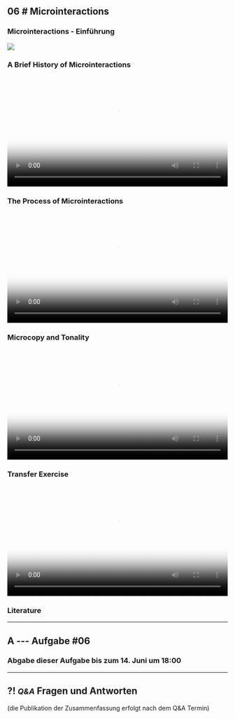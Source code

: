 ## **06 _#_** Microinteractions

### Microinteractions - Einführung
<a href="https://lehre.gabriel-rausch.de/HFU/IFD_SoSe20/Mono-Stereoscopic-Video-Viewer/#https://lehre.gabriel-rausch.de/HFU/IFD_SoSe20/L06/L06_01_Microinteractions_Einfuehrung" target="_bank">
<img src="https://lehre.gabriel-rausch.de/HFU/IFD_SoSe20/L06/L06_01_Microinteractions_Einfuehrung.jpg">
</a>

### A Brief History of Microinteractions
<video controls width="100%" poster="https://lehre.gabriel-rausch.de/HFU/IFD_SoSe20/L06/L06_02_History_of_Microinteractions.png"> 
    <source src="https://lehre.gabriel-rausch.de/HFU/IFD_SoSe20/L06/L06_02_History_of_Microinteractions.mp4" type="video/mp4"> 
    <a href="https://lehre.gabriel-rausch.de/HFU/IFD_SoSe20/L06/L06_02_History_of_Microinteractions.mp4">Zum Video</a>
</video>

### The Process of Microinteractions
<video controls width="100%" poster="https://lehre.gabriel-rausch.de/HFU/IFD_SoSe20/L06/L06_03_Process_of_Microinteractions.png"> 
    <source src="https://lehre.gabriel-rausch.de/HFU/IFD_SoSe20/L06/L06_03_Process_of_Microinteractions.mp4" type="video/mp4"> 
    <a href="https://lehre.gabriel-rausch.de/HFU/IFD_SoSe20/L06/L06_03_Process_of_Microinteractions.mp4">Zum Video</a>
</video>

### Microcopy and Tonality
<video controls width="100%" poster="https://lehre.gabriel-rausch.de/HFU/IFD_SoSe20/L06/L06_04_Microcopy_and_Tonality.png"> 
    <source src="https://lehre.gabriel-rausch.de/HFU/IFD_SoSe20/L06/L06_04_Microcopy_and_Tonality.mp4" type="video/mp4"> 
    <a href="https://lehre.gabriel-rausch.de/HFU/IFD_SoSe20/L06/L06_04_Microcopy_and_Tonality.mp4">Zum Video</a>
</video>

### Transfer Exercise
<video controls width="100%" poster="https://lehre.gabriel-rausch.de/HFU/IFD_SoSe20/L06/L06_05_Exercise.png"> 
    <source src="https://lehre.gabriel-rausch.de/HFU/IFD_SoSe20/L06/L06_05_Exercise.mp4" type="video/mp4"> 
    <a href="https://lehre.gabriel-rausch.de/HFU/IFD_SoSe20/L06/L06_05_Exercise.mp4">Zum Video</a>
</video>



### Literature


---


## **A _---_** Aufgabe #06



### Abgabe dieser Aufgabe bis zum 14. Juni um 18:00


---


## **?! _<small>Q&A</small>_** Fragen und Antworten
(die Publikation der Zusammenfassung erfolgt nach dem Q&A Termin)